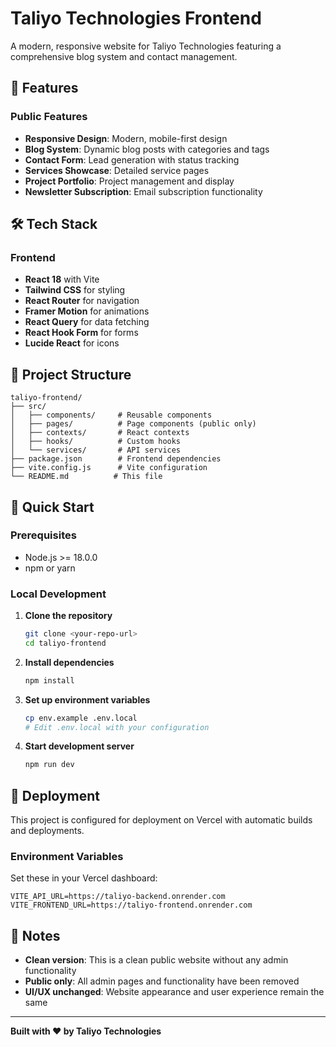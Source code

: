 # Taliyo Technologies Frontend

A modern, responsive website for Taliyo Technologies featuring a comprehensive blog system and contact management.

## 🚀 Features

### Public Features
- **Responsive Design**: Modern, mobile-first design
- **Blog System**: Dynamic blog posts with categories and tags
- **Contact Form**: Lead generation with status tracking
- **Services Showcase**: Detailed service pages
- **Project Portfolio**: Project management and display
- **Newsletter Subscription**: Email subscription functionality

## 🛠️ Tech Stack

### Frontend
- **React 18** with Vite
- **Tailwind CSS** for styling
- **React Router** for navigation
- **Framer Motion** for animations
- **React Query** for data fetching
- **React Hook Form** for forms
- **Lucide React** for icons

## 📁 Project Structure

```
taliyo-frontend/
├── src/
│   ├── components/     # Reusable components
│   ├── pages/          # Page components (public only)
│   ├── contexts/       # React contexts
│   ├── hooks/          # Custom hooks
│   └── services/       # API services
├── package.json        # Frontend dependencies
├── vite.config.js      # Vite configuration
└── README.md          # This file
```

## 🚀 Quick Start

### Prerequisites
- Node.js >= 18.0.0
- npm or yarn

### Local Development

1. **Clone the repository**
   ```bash
   git clone <your-repo-url>
   cd taliyo-frontend
   ```

2. **Install dependencies**
   ```bash
   npm install
   ```

3. **Set up environment variables**
   ```bash
   cp env.example .env.local
   # Edit .env.local with your configuration
   ```

4. **Start development server**
   ```bash
   npm run dev
   ```

## 🎯 Deployment

This project is configured for deployment on Vercel with automatic builds and deployments.

### Environment Variables

Set these in your Vercel dashboard:

```
VITE_API_URL=https://taliyo-backend.onrender.com
VITE_FRONTEND_URL=https://taliyo-frontend.onrender.com
```

## 📝 Notes

- **Clean version**: This is a clean public website without any admin functionality
- **Public only**: All admin pages and functionality have been removed
- **UI/UX unchanged**: Website appearance and user experience remain the same

---

**Built with ❤️ by Taliyo Technologies** 